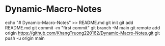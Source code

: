 # Dynamic-Macro-Notes
echo "# Dynamic-Macro-Notes" >> README.md
git init
git add README.md
git commit -m "first commit"
git branch -M main
git remote add origin https://github.com/KhangTruong220162/Dynamic-Macro-Notes.git
git push -u origin main
